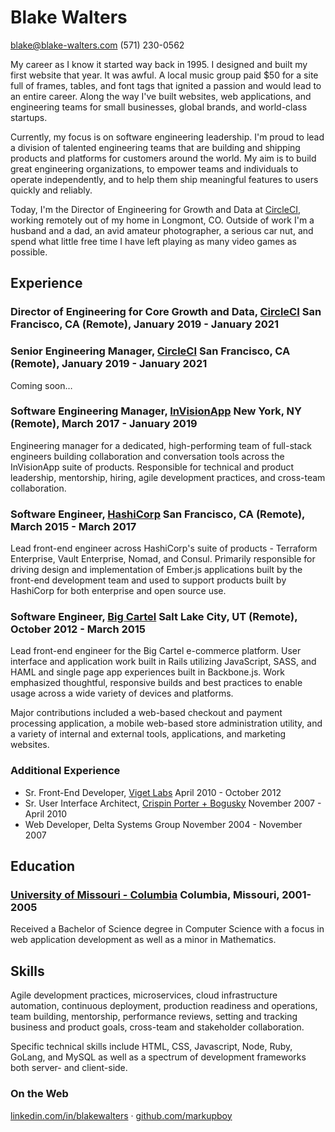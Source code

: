 # Blake Walters

blake@blake-walters.com
(571) 230-0562

My career as I know it started way back in 1995. I designed and built my first website that year. It was awful. A local music group paid \$50 for a site full of frames, tables, and font tags that ignited a passion and would lead to an entire career. Along the way I've built websites, web applications, and engineering teams for small businesses, global brands, and world-class startups.

Currently, my focus is on software engineering leadership. I'm proud to lead a division of talented engineering teams that are building and shipping products and platforms for customers around the world. My aim is to build great engineering organizations, to empower teams and individuals to operate independently, and to help them ship meaningful features to users quickly and reliably.

Today, I'm the Director of Engineering for Growth and Data at [CircleCI](http://www.circleci.com), working remotely out of my home in Longmont, CO. Outside of work I'm a husband and a dad, an avid amateur photographer, a serious car nut, and spend what little free time I have left playing as many video games as possible.

## Experience

### Director of Engineering for Core Growth and Data, [CircleCI](http://www.circleci.com) <time>San Francisco, CA (Remote), January 2019 - January 2021</time>

### Senior Engineering Manager, [CircleCI](http://www.circleci.com) <time>San Francisco, CA (Remote), January 2019 - January 2021</time>

Coming soon…

### Software Engineering Manager, [InVisionApp](http://www.invisionapp.com) <time>New York, NY (Remote), March 2017 - January 2019</time>

Engineering manager for a dedicated, high-performing team of full-stack engineers building collaboration and conversation tools across the InVisionApp suite of products. Responsible for technical and product leadership, mentorship, hiring, agile development practices, and cross-team collaboration.

### Software Engineer, [HashiCorp](http://www.hashicorp.com) <time>San Francisco, CA (Remote), March 2015 - March 2017</time>

Lead front-end engineer across HashiCorp's suite of products - Terraform Enterprise, Vault Enterprise, Nomad, and Consul. Primarily responsible for driving design and implementation of Ember.js applications built by the front-end development team and used to support products built by HashiCorp for both enterprise and open source use.

### Software Engineer, [Big Cartel](http://www.bigcartel.com) <time>Salt Lake City, UT (Remote), October 2012 - March 2015</time>

Lead front-end engineer for the Big Cartel e-commerce platform. User interface and application work built in Rails utilizing JavaScript, SASS, and HAML and single page app experiences built in Backbone.js. Work emphasized thoughtful, responsive builds and best practices to enable usage across a wide variety of devices and platforms.

Major contributions included a web-based checkout and payment processing application, a mobile web-based store administration utility, and a variety of internal and external tools, applications, and marketing websites.

### Additional Experience 

* Sr. Front-End Developer, [Viget Labs](http://www.viget.com) <time>April 2010 - October 2012</time>
* Sr. User Interface Architect, [Crispin Porter + Bogusky](http://www.cpbgroup.com) <time>November 2007 - April 2010</time>
* Web Developer, Delta Systems Group <time>November 2004 - November 2007</time>

## Education

### [University of Missouri - Columbia](http://www.mizzou.edu/) <time>Columbia, Missouri, 2001-2005</time>

Received a Bachelor of Science degree in Computer Science with a focus in web application development as well as a minor in Mathematics.

## Skills

Agile development practices, microservices, cloud infrastructure automation, continuous deployment, production readiness and operations, team building, mentorship, performance reviews, setting and tracking business and product goals, cross-team and stakeholder collaboration.

Specific technical skills include HTML, CSS, Javascript, Node, Ruby, GoLang, and MySQL as well as a spectrum of development frameworks both server- and client-side.

### On the Web

[linkedin.com/in/blakewalters](http://www.linkedin.com/in/blakewalters) &middot; [github.com/markupboy](http://www.github.com/markupboy)
